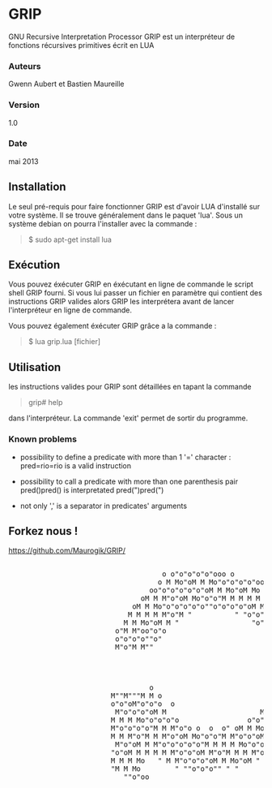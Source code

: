 GRIP
====

GNU Recursive Interpretation Processor
GRIP est un interpréteur de fonctions récursives primitives écrit en LUA

### Auteurs
Gwenn Aubert et Bastien Maureille

### Version
1.0

### Date
mai 2013


Installation
------------

Le seul pré-requis pour faire fonctionner GRIP est d'avoir LUA d'installé
sur votre système. Il se trouve généralement dans le paquet 'lua'.
Sous un système debian on pourra l'installer avec la commande :
>  $ sudo apt-get install lua
  
  
Exécution
---------

Vous pouvez éxécuter GRIP en éxécutant en ligne de commande le script shell 
GRIP fourni. Si vous lui passer un fichier en paramètre qui contient des
instructions GRIP valides alors GRIP les interprétera avant de lancer 
l'interpréteur en ligne de commande.

Vous pouvez également éxécuter GRIP grâce a la commande :
>  $ lua grip.lua [fichier]
  

Utilisation
-----------
les instructions valides pour GRIP sont détaillées en tapant la commande 
> grip# help

dans l'interpréteur. La commande 'exit' permet de sortir du programme.


### Known problems

- possibility to define a predicate with more than 1 '=' character :
  pred=rio=rio is a valid instruction

- possibility to call a predicate with more than one parenthesis pair
  pred()pred() is interpretated pred(")pred(")

- not only ',' is a separator in predicates' arguments



Forkez nous !
-------------

https://github.com/Maurogik/GRIP/



<pre>

  		 			                o o"o"o"o"o"ooo o
		        			 	   o M Mo"oM M Mo"o"o"o"o"ooo
			 			         oo"o"o"o"o"o"oM M Mo"oM Mo M M
			 			       oM M M"o"oM Mo"o"o"M M M M M M"o"oo
			 			     oM M Mo"o"o"o"o"o""o"o"o"o"oM Mo"o"o"oo
			 			    M M M M M"o"M "          " "o"o"o"M Mo"oo
			 			   M M Mo"oM M "                 "o"oM M M M M
			 			 o"M M"oo"o"o                       "o"oM M"o"o
			 			 o"o"o"o""o"                        "o"o"oM M"o"
			 			 M"o"M M""                            M M M M Mo
			 			                                       "oM Mo"o"o
			 			                                       M M M Mo"o
			 			                                       o"o"o"o"o"
 			 			                                       M"o"M M"o
 			 			         o                             Mo"oM M M
			 			M""M"""M M o                          "o"o"o"o"o"
			 			o"o"oM"o"o"o  o                     "o"M M M"oM
			 			 M"o"o"o"oM M                      M M M"o"o"o"
			 			M M M Mo"o"o"o"o                o"o"o"M M Mo"o
 			 			M"o"o"o"o"M M M"o"o o  o  o" oM M Mo"o"o"o"o
			 			M M M"o"M M M"o"oM Mo"o"o"M M"o"o"oM M M"o"
			 			 M"o"oM M M"o"o"o"o"o"M M M M Mo"o"o"oM M
			 			"o"oM M M M M M"o"o"oM M"o"M M M M"o"o"
 			 			M M M Mo   " M M"o"o"o"oM M Mo"oM "
 			  			"M M Mo        " ""o"o"o"" " "
 			 			   ""o"oo


</pre>
